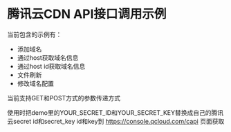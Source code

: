 # 腾讯云CDN API接口调用示例

当前包含的示例有：
* 添加域名
* 通过host获取域名信息
* 通过host id获取域名信息
* 文件刷新
* 修改域名配置

当前支持GET和POST方式的参数传递方式

使用时把demo里的YOUR_SECRET_ID和YOUR_SECRET_KEY替换成自己的腾讯云secret id和secret_key
id和key到 https://console.qcloud.com/capi 页面获取